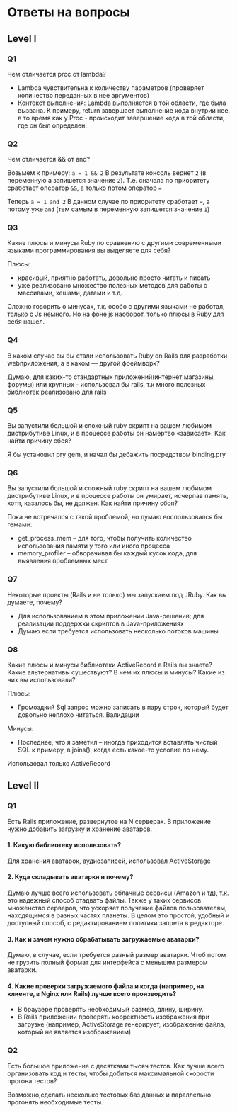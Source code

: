 # Ответы на вопросы

## Level I

### Q1

Чем отличается proc от lambda? 

-  Lambda чувствительна к количеству параметров (проверяет количество переданных в нее аргументов)
-  Контекст выполнения: Lambda выполняется в той области, где была вызвана. К примеру, return завершает выполнение кода внутрии нее, в то время как у Proc - происходит завершение кода в той области, где он был определен.

### Q2

Чем отличается && от and? 

Возьмем к примеру: `a = 1 && 2` В результате консоль вернет `2` (в переменную а запишется значение `2`). Т.е. сначала по приоритету сработает оператор `&&`, а только потом оператор `=`

Теперь `a = 1 and 2` В данном случае по приоритету сработает `=`, а потому уже `and` (тем самым в переменную запишется значение `1`)

### Q3

Какие плюсы и минусы Ruby по сравнению с другими современными языками
программирования вы выделяете для себя? 

Плюсы:
- красивый, приятно работать, довольно просто читать и писать
- уже реализовано множество полезных методов для работы с массивами, хешами, датами и т.д.

Сложно говорить о минусах, т.к. особо с другими языками не работал, только с Js немного. Но на фоне js наоборот, только плюсы в Ruby для себя нашел.

### Q4

В каком случае вы бы стали использовать Ruby on Rails для разработки webприложения, а в каком — другой фреймворк?

Думаю, для каких-то стандартных приложений(интернет магазины, форумы) или крупных - использовал бы rails, т.к много полезных библиотек реализовано для rails

### Q5

Вы запустили большой и сложный ruby скрипт на вашем любимом дистрибутиве Linux, и в процессе работы он намертво «зависает». Как найти причину сбоя?

Я бы установил pry gem, и начал бы дебажить посредством binding.pry

### Q6

Вы запустили большой и сложный ruby скрипт на вашем любимом дистрибутиве Linux, и в процессе работы он умирает, исчерпав память, хотя, казалось бы, не должен. Как найти причину сбоя? 

Пока не встречался с такой проблемой, но думаю воспользовался бы гемами: 
- get_process_mem – для того, чтобы получить количество использования памяти у того или иного процесса
- memory_profiler – обворачивал бы каждый кусок кода, для выявления проблемных мест

### Q7

Некоторые проекты (Rails и не только) мы запускаем под JRuby. Как вы думаете, почему?

- Для использованием в этом приложении Java-решений; для реализации поддержки скриптов в Java-приложениях
- Думаю если требуется использовать несколько потоков машины

### Q8

Какие плюсы и минусы библиотеки ActiveRecord в Rails вы знаете? Какие альтернативы существуют? В чем их плюсы и минусы? Какие из них вы использовали?

Плюсы:
- Громоздкий Sql запрос можно записать в пару строк, который будет довольно неплохо читаться.
Валидации

Минусы:
- Последнее, что я заметил – иногда приходится вставлять чистый SQL
к примеру, в joins(), когда есть какое-то условие по нему.

Использовал только ActiveRecord

## Level II

### Q1

Есть Rails приложение, развернутое на N серверах. В приложение нужно добавить загрузку и хранение аватаров.

#### 1. Какую библиотеку использовать?

Для хранения аватарок, аудиозаписей, использовал ActiveStorage

#### 2. Куда складывать аватарки и почему?

Думаю лучше всего использовать облачные сервисы (Amazon и тд), т.к. это надежный способ отадвать файлы.
Также у таких сервисов множенство серверов, что ускоряет получение файлов пользователям, находящимся в разных частях планеты.
В целом это простой, удобный и доступный способ, с редактированием политики запрета в редакторе.

#### 3. Как и зачем нужно обрабатывать загружаемые аватарки? 

Думаю, в случае, если требуется разный размер аватарки. Чтоб потом не грузить полный формат для интерфейса с меньшим размером аватарки.

#### 4. Какие проверки загружаемого файла и когда (например, на клиенте, в Nginx или Rails) лучше всего производить?

- В браузере проверять необходимый размер, длину, ширину.
- В Rails приложении проверять корректность изображения при загрузке (например, ActiveStorage генерирует, изображение файла, который не является изображением)

### Q2

Есть большое приложение с десятками тысяч тестов. Как лучше всего организовать код и тесты, чтобы добиться максимальной скорости прогона тестов?

Возможно,сделать несколько тестовых баз данных и параллельно прогонять необходимые тесты.
